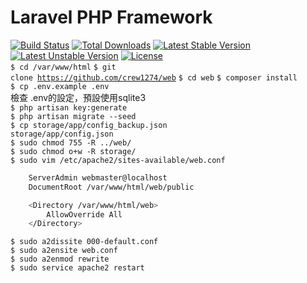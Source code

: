 # Laravel PHP Framework

[![Build Status](https://travis-ci.org/laravel/framework.svg)](https://travis-ci.org/laravel/framework)
[![Total Downloads](https://poser.pugx.org/laravel/framework/d/total.svg)](https://packagist.org/packages/laravel/framework)
[![Latest Stable Version](https://poser.pugx.org/laravel/framework/v/stable.svg)](https://packagist.org/packages/laravel/framework)
[![Latest Unstable Version](https://poser.pugx.org/laravel/framework/v/unstable.svg)](https://packagist.org/packages/laravel/framework)
[![License](https://poser.pugx.org/laravel/framework/license.svg)](https://packagist.org/packages/laravel/framework)
<br>
<code>$ cd /var/www/html</code>
<code>$ git clone https://github.com/crew1274/web</code>
<code>$ cd web</code>
<code>$ composer install</code>     
<code>$ cp .env.example .env</code>     
檢查 .env的設定，預設使用sqlite3      
<code>$ php artisan key:generate</code>     
<code>$ php artisan migrate --seed</code>           
<code>$ cp storage/app/config_backup.json storage/app/config.json</code>      
<code>$ sudo chmod 755 -R ../web/</code>      
<code>$ sudo chmod o+w -R storage/</code>       
<code>$ sudo vim /etc/apache2/sites-available/web.conf</code>     
```sh
    ServerAdmin webmaster@localhost
    DocumentRoot /var/www/html/web/public

    <Directory /var/www/html/web>
        AllowOverride All
    </Directory>
```
<code>$ sudo a2dissite 000-default.conf</code>      
<code>$ sudo a2ensite web.conf</code>     
<code>$ sudo a2enmod rewrite</code>     
<code>$ sudo service apache2 restart</code>     